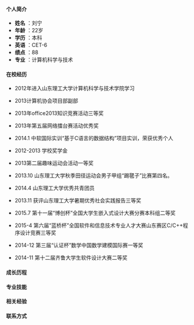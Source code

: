 #### 个人简介
- **姓名** ：刘宁
- **年龄** ：22岁
- **学历** ：本科
- **英语** ：CET-6
- **绩点** ：88
- **专业** ：计算机科学与技术

#### 在校经历
- 2012年进入山东理工大学计算机科学与技术学院学习

- 2013计算机协会项目部副部
- 2013年office2013知识竞赛活动三等奖
- 2013年第五届网络擂台赛活动优秀奖
- 2014.1 中软国际实训“基于C语言的数据结构”项目实训，荣获优秀个人
- 2012-2013 学校奖学金
- 2013第二届趣味运动会活动一等奖
- 2013.10 山东理工大学秋季田径运动会男子甲组“踢毽子”比赛第四名。
- 2014.4 山东理工大学优秀共青团员
- 2013.11 获评山东理工大学暑期优秀社会实践报告三等奖
- 2015.7 第十一届“博创杯”全国大学生嵌入式设计大赛分赛本科组二等奖
- 2015-4 第六届“蓝桥杯”全国软件和信息技术专业人才大赛山东赛区C/C++程序设计竞赛三等奖
- 2014-12 第三届“认证杯”数学中国数学建模国际赛一等奖
- 2014-11 第十二届齐鲁大学生软件设计大赛二等奖
#### 成长历程

#### 专业技能

#### 相关经验

#### 联系方式
